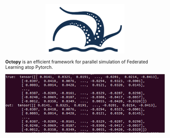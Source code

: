 <p align="center">
<img src="./docs/figures/LOGO.png" alt="alt text" width="250">
</p>


**Octopy** is an efficient framework for parallel simulation of Federated Learning atop Pytorch.

<p align="center">
<img src="./docs/figures/verf.png" alt="alt text" width="2500">
</p>
